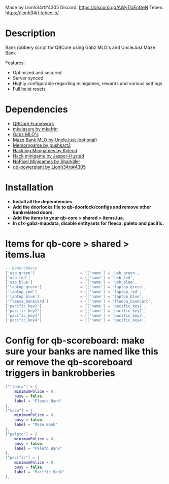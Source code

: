 Made by Lionh34rt#4305
Discord: https://discord.gg/AWyTUEnGeN
Tebex: https://lionh34rt.tebex.io/

# Description
Bank robbery script for QBCore using Gabz MLO's and UncleJust Maze Bank

Features:
- Optimized and secured
- Server synced
- Highly configurable regarding minigames, rewards and various settings
- Full heist resets

# Dependencies
* [QBCore Framework](https://github.com/qbcore-framework)
* [mkalasers by mkafrin](https://github.com/mkafrin/mka-lasers)
* [Gabz MLO's](https://www.gabzv.com/)
* [Maze Bank MLO by UncleJust (optional)](https://unclejust.tebex.io/)
* [Memorygame by pushkart2](https://github.com/pushkart2/memorygame)
* [Hackinig Minigames by Kylend](https://github.com/dnelyk/Hacking_Minigames)
* [Hack minigame by Jasper-Hustad](https://github.com/Jesper-Hustad/NoPixel-minigame)
* [NoPixel Minigames by Sharkiller](https://github.com/sharkiller/nopixel_minigame)
* [qb-powerplant by Lionh34rt#4305](https://lionh34rt.tebex.io/)

# Installation
* **Install all the dependencies.**
* **Add the doorlocks file to qb-doorlock/configs and remove other bankrelated doors.**
* **Add the items to your qb-core > shared > items.lua.**
* **In cfx-gabz-mapdata, disable entitysets for fleeca, paleto and pacific.**

# Items for qb-core > shared > items.lua

```lua
-- Bankrobbery
['usb_green'] 		 	 		 = {['name'] = 'usb_green',           			['label'] = 'USB Drive',	 			['weight'] = 1000, 		['type'] = 'item', 		['image'] = 'usb_green.png', 			['unique'] = false, 	['useable'] = true, 	['shouldClose'] = false,   	['combinable'] = nil,   ['description'] = 'A green USB flash drive'},
['usb_red'] 		 	 		 = {['name'] = 'usb_red',           			['label'] = 'USB Drive',	 			['weight'] = 1000, 		['type'] = 'item', 		['image'] = 'usb_red.png', 				['unique'] = false, 	['useable'] = true, 	['shouldClose'] = false,   	['combinable'] = nil,   ['description'] = 'A red USB flash drive'},
['usb_blue'] 		 	 		 = {['name'] = 'usb_blue',           			['label'] = 'USB Drive',	 			['weight'] = 1000, 		['type'] = 'item', 		['image'] = 'usb_blue.png', 			['unique'] = false, 	['useable'] = true, 	['shouldClose'] = false,   	['combinable'] = nil,   ['description'] = 'A blue USB flash drive'},
['laptop_green'] 		 	 	 = {['name'] = 'laptop_green',           		['label'] = 'Laptop',	 				['weight'] = 1000, 		['type'] = 'item', 		['image'] = 'laptop_green.png', 		['unique'] = true, 		['useable'] = true, 	['shouldClose'] = true,   	['combinable'] = nil,   ['description'] = 'A laptop that you got from Ph03nix'},
['laptop_red'] 		 	 		 = {['name'] = 'laptop_red',           			['label'] = 'Laptop',	 				['weight'] = 1000, 		['type'] = 'item', 		['image'] = 'laptop_red.png', 			['unique'] = true, 		['useable'] = true, 	['shouldClose'] = true,   	['combinable'] = nil,   ['description'] = 'A laptop that you got from Plague'},
['laptop_blue'] 		 	 	 = {['name'] = 'laptop_blue',           		['label'] = 'Laptop',	 				['weight'] = 1000, 		['type'] = 'item', 		['image'] = 'laptop_blue.png', 			['unique'] = true, 		['useable'] = true, 	['shouldClose'] = true,   	['combinable'] = nil,   ['description'] = 'A laptop that you got from Ramsay'},
['fleeca_bankcard'] 		 	 = {['name'] = 'fleeca_bankcard',        		['label'] = 'Bank Keycard',	 			['weight'] = 1000, 		['type'] = 'item', 		['image'] = 'fleeca_bankcard.png', 		['unique'] = true, 		['useable'] = true, 	['shouldClose'] = true,   	['combinable'] = nil,   ['description'] = 'A keycard stolen from a fleeca bank.'},
['pacific_key1'] 		 	     = {['name'] = 'pacific_key1',        		    ['label'] = 'Bank Data Key',	 		['weight'] = 1000, 		['type'] = 'item', 		['image'] = 'pacific_key1.png', 		['unique'] = true, 		['useable'] = false, 	['shouldClose'] = true,   	['combinable'] = nil,   ['description'] = 'A data key stolen from the pacific bank.'},
['pacific_key2'] 		 	     = {['name'] = 'pacific_key2',        		    ['label'] = 'Bank Data Key',	 		['weight'] = 1000, 		['type'] = 'item', 		['image'] = 'pacific_key2.png', 		['unique'] = true, 		['useable'] = false, 	['shouldClose'] = true,   	['combinable'] = nil,   ['description'] = 'A data key stolen from the pacific bank.'},
['pacific_key3'] 		 	     = {['name'] = 'pacific_key3',        		    ['label'] = 'Bank Data Key',	 		['weight'] = 1000, 		['type'] = 'item', 		['image'] = 'pacific_key3.png', 		['unique'] = true, 		['useable'] = false, 	['shouldClose'] = true,   	['combinable'] = nil,   ['description'] = 'A data key stolen from the pacific bank.'},
['pacific_key4'] 		 	     = {['name'] = 'pacific_key4',        		    ['label'] = 'Bank Data Key',	 		['weight'] = 1000, 		['type'] = 'item', 		['image'] = 'pacific_key4.png', 		['unique'] = true, 		['useable'] = false, 	['shouldClose'] = true,   	['combinable'] = nil,   ['description'] = 'A data key stolen from the pacific bank.'},
```

# Config for qb-scoreboard: make sure your banks are named like this or remove the qb-scoreboard triggers in bankrobberies
```lua
["fleeca"] = {
    minimumPolice = 0,
    busy = false,
    label = "Fleeca Bank"
},
["maze"] = {
    minimumPolice = 0,
    busy = false,
    label = "Maze Bank"
},
["paleto"] = {
    minimumPolice = 0,
    busy = false,
    label = "Paleto Bank"
},
["pacific"] = {
    minimumPolice = 0,
    busy = false,
    label = "Pacific Bank"
},
```